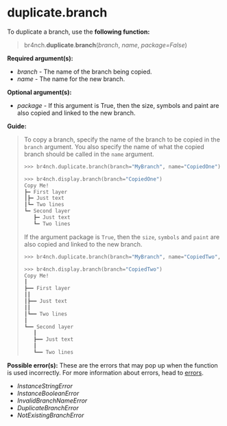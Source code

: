 # duplicate.branch

To duplicate a branch, use the **following function:**

> br4nch.**duplicate**.**branch**(*branch*, *name*, *package=False*)

**Required argument(s):**

- *branch* - The name of the branch being copied.
- *name* - The name for the new branch.

**Optional argument(s):**

- *package* - If this argument is True, then the size, symbols and paint are also copied and linked to the new branch.

**Guide:**

> To copy a branch, specify the name of the branch to be copied in the `branch` argument. You also specify the name of what the copied branch should be called in the `name` argument.
>
> ```python
> >>> br4nch.duplicate.branch(branch="MyBranch", name="CopiedOne")
> 
> >>> br4nch.display.branch(branch="CopiedOne")
> Copy Me!
> ┣━ First layer
> ┃‎‎┣━ Just text
> ┃‎‎┗━ Two lines
> ┗━ Second layer
>    ‎‎‎┣━ Just text
>    ‎‎‎┗━ Two lines
> ```
>
> If the argument package is `True`, then the `size`, `symbols` and `paint` are also copied and linked to the new branch.
>
> ```python
> >>> br4nch.duplicate.branch(branch="MyBranch", name="CopiedTwo", package=True)
> 
> >>> br4nch.display.branch(branch="CopiedTwo")
> Copy Me!
> ┃
> ┣━━ First layer
> ┃‎‎‎┃
> ┃‎‎‎┣━━ Just text
> ┃‎‎‎┃
> ┃‎‎‎┗━━ Two lines
> ┃
> ┗━━ Second layer
>    ‎‎‎‎┃
>    ‎‎‎‎┣━━ Just text
>    ‎‎‎‎┃
>    ‎‎‎‎┗━━ Two lines
> ```
>

**Possible error(s):**
These are the errors that may pop up when the function is used incorrectly.
For more information about errors, head to [errors](../../guides/errors.md).

- *InstanceStringError*
- *InstanceBooleanError*
- *InvalidBranchNameError*
- *DuplicateBranchError*
- *NotExistingBranchError*


